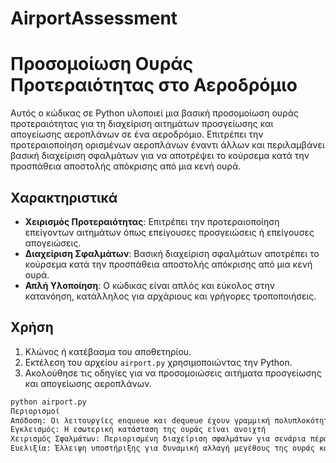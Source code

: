 # AirportAssessment
# Προσομοίωση Ουράς Προτεραιότητας στο Αεροδρόμιο

Αυτός ο κώδικας σε Python υλοποιεί μια βασική προσομοίωση ουράς προτεραιότητας για τη διαχείριση αιτημάτων προσγείωσης και απογείωσης αεροπλάνων σε ένα αεροδρόμιο. Επιτρέπει την προτεραιοποίηση ορισμένων αεροπλάνων έναντι άλλων και περιλαμβάνει βασική διαχείριση σφαλμάτων για να αποτρέψει το κούρσεμα κατά την προσπάθεια αποστολής απόκρισης από μια κενή ουρά.

## Χαρακτηριστικά

- **Χειρισμός Προτεραιότητας**: Επιτρέπει την προτεραιοποίηση επείγοντων αιτημάτων όπως επείγουσες προσγειώσεις ή επείγουσες απογειώσεις.
- **Διαχείριση Σφαλμάτων**: Βασική διαχείριση σφαλμάτων αποτρέπει το κούρσεμα κατά την προσπάθεια αποστολής απόκρισης από μια κενή ουρά.
- **Απλή Υλοποίηση**: Ο κώδικας είναι απλός και εύκολος στην κατανόηση, κατάλληλος για αρχάριους και γρήγορες τροποποιήσεις.

## Χρήση

1. Κλώνος ή κατέβασμα του αποθετηρίου.
2. Εκτέλεση του αρχείου `airport.py` χρησιμοποιώντας την Python.
3. Ακολούθησε τις οδηγίες για να προσομοιώσεις αιτήματα προσγείωσης και απογείωσης αεροπλάνων.

```bash
python airport.py
Περιορισμοί
Απόδοση: Οι λειτουργίες enqueue και dequeue έχουν γραμμική πολυπλοκότητα χρόνου στη χειρότερη περίπτωση, που είναι κατάλληλη για μεγάλες ουρές.
Εγκλεισμός: Η εσωτερική κατάσταση της ουράς είναι ανοιχτή
Χειρισμός Σφαλμάτων: Περιορισμένη διαχείριση σφαλμάτων για σενάρια πέρα ​​από τα κενά καταχωρήσεων, όπως μη έγκυρες εισόδους ή υπέρβαση χωρητικότητας ουράς.
Ευελιξία: Έλλειψη υποστήριξης για δυναμική αλλαγή μεγέθους της ουράς και επιπλέον χαρακτηριστικά όπως η δυνατότητα προβολής του επάνω μέρους της ουράς χωρίς αποστολή.
